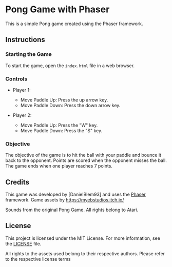 # Pong Game with Phaser

This is a simple Pong game created using the Phaser framework.

## Instructions

### Starting the Game

To start the game, open the `index.html` file in a web browser.

### Controls

- Player 1:

  - Move Paddle Up: Press the up arrow key.
  - Move Paddle Down: Press the down arrow key.

- Player 2:
  - Move Paddle Up: Press the "W" key.
  - Move Paddle Down: Press the "S" key.

### Objective

The objective of the game is to hit the ball with your paddle and bounce it back to the opponent. Points are scored when the opponent misses the ball. The game ends when one player reaches 7 points.

## Credits

This game was developed by [DanielBlem93] and uses the [Phaser](https://phaser.io/) framework.
Game assets by https://myebstudios.itch.io/

Sounds from the original Pong Game. All rights belong to Atari.

## License

This project is licensed under the MIT License. For more information, see the [LICENSE](LICENSE) file.

All rights to the assets used belong to their respective authors. Please refer to the respective license terms
